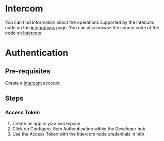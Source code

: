 # Intercom
You can find information about the operations supported by the Intercom node on the [integrations](https://n8n.io/integrations/n8n-nodes-base.intercom) page. You can also browse the source code of the node on [Intercom](https://github.com/n8n-io/n8n/tree/master/packages/nodes-base/nodes/Intercom).

# Authentication

## Pre-requisites

Create a [Intercom](https://www.intercom.com/) account.

## Steps

### Access Token

1. Create an app in your workspace.
2. Click on Configure, then Authentication within the Developer hub.
3. Use the Access Token with the Intercom node credentials in n8n.


<!-- ### OAuth

1. Click "Use OAuth" in Authentication page.
2. Fill out required information.
3. Use Client Secret and Client ID in your Intercom node credentials in n8n.
 -->

